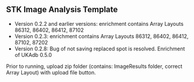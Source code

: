 ## STK Image Analysis Template

- Version 0.2.2 and earlier versions: enrichment contains Array Layouts 86312, 86402, 86412, 87102
- Version 0.2.3: enrichment contains Array Layouts 86312, 86402, 86412, 87102, 87202
- Version 0.2.8: Bug of not saving replaced spot is resolved. Enrichment of UKAdb 0.5.0

Prior to running, upload zip folder (contains: ImageResults folder, correct Array Layout) with upload file button.
